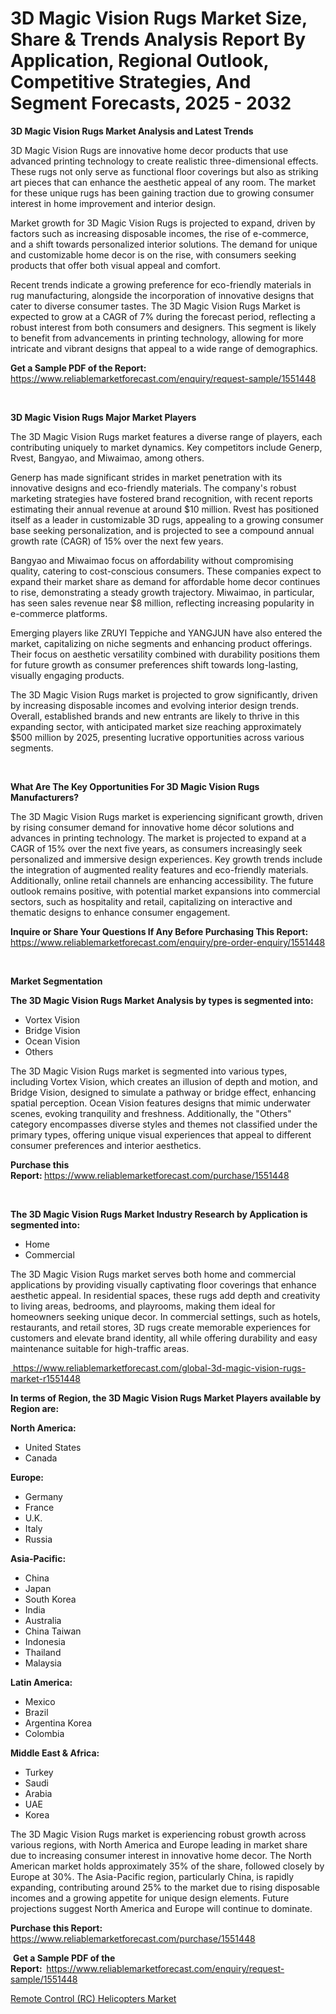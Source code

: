 <p><h1>3D Magic Vision Rugs Market Size, Share & Trends Analysis Report By Application, Regional Outlook, Competitive Strategies, And Segment Forecasts, 2025 - 2032</h1></p><p><strong>3D Magic Vision Rugs Market Analysis and Latest Trends</strong></p>
<p><p>3D Magic Vision Rugs are innovative home decor products that use advanced printing technology to create realistic three-dimensional effects. These rugs not only serve as functional floor coverings but also as striking art pieces that can enhance the aesthetic appeal of any room. The market for these unique rugs has been gaining traction due to growing consumer interest in home improvement and interior design.</p><p>Market growth for 3D Magic Vision Rugs is projected to expand, driven by factors such as increasing disposable incomes, the rise of e-commerce, and a shift towards personalized interior solutions. The demand for unique and customizable home decor is on the rise, with consumers seeking products that offer both visual appeal and comfort.</p><p>Recent trends indicate a growing preference for eco-friendly materials in rug manufacturing, alongside the incorporation of innovative designs that cater to diverse consumer tastes. The 3D Magic Vision Rugs Market is expected to grow at a CAGR of 7% during the forecast period, reflecting a robust interest from both consumers and designers. This segment is likely to benefit from advancements in printing technology, allowing for more intricate and vibrant designs that appeal to a wide range of demographics.</p></p>
<p><strong>Get a Sample PDF of the Report:&nbsp;</strong> <a href="https://www.reliablemarketforecast.com/enquiry/request-sample/1551448?utm_campaign=1140&utm_medium=2&utm_source=Github&utm_content=ia&utm_term=09022025&utm_id=3d-magic-vision-rugs">https://www.reliablemarketforecast.com/enquiry/request-sample/1551448</a></p>
<p>&nbsp;</p>
<p><strong>3D Magic Vision Rugs Major Market Players</strong></p>
<p><p>The 3D Magic Vision Rugs market features a diverse range of players, each contributing uniquely to market dynamics. Key competitors include Generp, Rvest, Bangyao, and Miwaimao, among others.</p><p>Generp has made significant strides in market penetration with its innovative designs and eco-friendly materials. The company's robust marketing strategies have fostered brand recognition, with recent reports estimating their annual revenue at around $10 million. Rvest has positioned itself as a leader in customizable 3D rugs, appealing to a growing consumer base seeking personalization, and is projected to see a compound annual growth rate (CAGR) of 15% over the next few years. </p><p>Bangyao and Miwaimao focus on affordability without compromising quality, catering to cost-conscious consumers. These companies expect to expand their market share as demand for affordable home decor continues to rise, demonstrating a steady growth trajectory. Miwaimao, in particular, has seen sales revenue near $8 million, reflecting increasing popularity in e-commerce platforms.</p><p>Emerging players like ZRUYI Teppiche and YANGJUN have also entered the market, capitalizing on niche segments and enhancing product offerings. Their focus on aesthetic versatility combined with durability positions them for future growth as consumer preferences shift towards long-lasting, visually engaging products. </p><p>The 3D Magic Vision Rugs market is projected to grow significantly, driven by increasing disposable incomes and evolving interior design trends. Overall, established brands and new entrants are likely to thrive in this expanding sector, with anticipated market size reaching approximately $500 million by 2025, presenting lucrative opportunities across various segments.</p></p>
<p>&nbsp;</p>
<p><strong>What Are The Key Opportunities For 3D Magic Vision Rugs Manufacturers?</strong></p>
<p><p>The 3D Magic Vision Rugs market is experiencing significant growth, driven by rising consumer demand for innovative home décor solutions and advances in printing technology. The market is projected to expand at a CAGR of 15% over the next five years, as consumers increasingly seek personalized and immersive design experiences. Key growth trends include the integration of augmented reality features and eco-friendly materials. Additionally, online retail channels are enhancing accessibility. The future outlook remains positive, with potential market expansions into commercial sectors, such as hospitality and retail, capitalizing on interactive and thematic designs to enhance consumer engagement.</p></p>
<p><strong>Inquire or Share Your Questions If Any Before Purchasing This Report:</strong> <a href="https://www.reliablemarketforecast.com/enquiry/pre-order-enquiry/1551448?utm_campaign=1140&utm_medium=2&utm_source=Github&utm_content=ia&utm_term=09022025&utm_id=3d-magic-vision-rugs">https://www.reliablemarketforecast.com/enquiry/pre-order-enquiry/1551448</a></p>
<p>&nbsp;</p>
<p><strong>Market Segmentation</strong></p>
<p><strong>The 3D Magic Vision Rugs Market Analysis by types is segmented into:</strong></p>
<p><ul><li>Vortex Vision</li><li>Bridge Vision</li><li>Ocean Vision</li><li>Others</li></ul></p>
<p><p>The 3D Magic Vision Rugs market is segmented into various types, including Vortex Vision, which creates an illusion of depth and motion, and Bridge Vision, designed to simulate a pathway or bridge effect, enhancing spatial perception. Ocean Vision features designs that mimic underwater scenes, evoking tranquility and freshness. Additionally, the "Others" category encompasses diverse styles and themes not classified under the primary types, offering unique visual experiences that appeal to different consumer preferences and interior aesthetics.</p></p>
<p><strong>Purchase this Report:&nbsp;</strong><a href="https://www.reliablemarketforecast.com/purchase/1551448?utm_campaign=1140&utm_medium=2&utm_source=Github&utm_content=ia&utm_term=09022025&utm_id=3d-magic-vision-rugs">https://www.reliablemarketforecast.com/purchase/1551448</a></p>
<p>&nbsp;</p>
<p><strong>The 3D Magic Vision Rugs Market Industry Research by Application is segmented into:</strong></p>
<p><ul><li>Home</li><li>Commercial</li></ul></p>
<p><p>The 3D Magic Vision Rugs market serves both home and commercial applications by providing visually captivating floor coverings that enhance aesthetic appeal. In residential spaces, these rugs add depth and creativity to living areas, bedrooms, and playrooms, making them ideal for homeowners seeking unique decor. In commercial settings, such as hotels, restaurants, and retail stores, 3D rugs create memorable experiences for customers and elevate brand identity, all while offering durability and easy maintenance suitable for high-traffic areas.</p></p>
<p><a href="https://www.reliablemarketforecast.com/global-3d-magic-vision-rugs-market-r1551448?utm_campaign=1140&utm_medium=2&utm_source=Github&utm_content=ia&utm_term=09022025&utm_id=3d-magic-vision-rugs">&nbsp;https://www.reliablemarketforecast.com/global-3d-magic-vision-rugs-market-r1551448</a></p>
<p><strong>In terms of Region, the 3D Magic Vision Rugs Market Players available by Region are:</strong></p>
<p>
    <p> <strong> North America: </strong>
        <ul>
            <li>United States</li>
            <li>Canada</li>
        </ul>
        </p> 
    <p> <strong> Europe: </strong>
        <ul>
            <li>Germany</li>
            <li>France</li>
            <li>U.K.</li>
            <li>Italy</li>
            <li>Russia</li>
        </ul>
        </p> 
    <p> <strong> Asia-Pacific: </strong>
        <ul>
            <li>China</li>
            <li>Japan</li>
            <li>South Korea</li>
            <li>India</li>
            <li>Australia</li>
            <li>China Taiwan</li>
            <li>Indonesia</li>
            <li>Thailand</li>
            <li>Malaysia</li>
        </ul>
        </p> 
    <p> <strong> Latin America: </strong>
        <ul>
            <li>Mexico</li>
            <li>Brazil</li>
            <li>Argentina Korea</li>
            <li>Colombia</li>
        </ul>
        </p> 
    <p> <strong> Middle East & Africa: </strong>
        <ul>
            <li>Turkey</li>
            <li>Saudi</li>
            <li>Arabia</li>
            <li>UAE</li>
            <li>Korea</li>
        </ul>
    </p>
    </p>
<p><p>The 3D Magic Vision Rugs market is experiencing robust growth across various regions, with North America and Europe leading in market share due to increasing consumer interest in innovative home decor. The North American market holds approximately 35% of the share, followed closely by Europe at 30%. The Asia-Pacific region, particularly China, is rapidly expanding, contributing around 25% to the market due to rising disposable incomes and a growing appetite for unique design elements. Future projections suggest North America and Europe will continue to dominate.</p></p>
<p><strong>Purchase this Report: </strong><a href="https://www.reliablemarketforecast.com/purchase/1551448?utm_campaign=1140&utm_medium=2&utm_source=Github&utm_content=ia&utm_term=09022025&utm_id=3d-magic-vision-rugs">https://www.reliablemarketforecast.com/purchase/1551448</a></p>
<p>&nbsp;<strong>Get a Sample PDF of the Report:&nbsp;&nbsp;</strong><a href="https://www.reliablemarketforecast.com/enquiry/request-sample/1551448?utm_campaign=1140&utm_medium=2&utm_source=Github&utm_content=ia&utm_term=09022025&utm_id=3d-magic-vision-rugs">https://www.reliablemarketforecast.com/enquiry/request-sample/1551448</a></p>
<p><strong></strong></p>
<p><p><a href="https://github.com/AKSHATREPORTPRIME/Market-Research-Report-List-7/blob/main/remote-control-rc-helicopters-market.md?utm_campaign=1140&utm_medium=2&utm_source=Github&utm_content=ia&utm_term=09022025&utm_id=3d-magic-vision-rugs">Remote Control (RC) Helicopters Market</a></p></p>